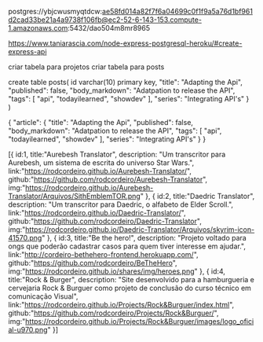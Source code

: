 postgres://ybjcwusmyqtdcw:ae58fd014a82f7f6a04699c0f1f9a5a76d1bf961d2cad33be21a4a9738f106fb@ec2-52-6-143-153.compute-1.amazonaws.com:5432/dao504m8mr8965

https://www.taniarascia.com/node-express-postgresql-heroku/#create-express-api

criar tabela para projetos
criar tabela para posts


create table posts(
    id varchar(10) primary key,
    "title": "Adapting the Api",
		"published": false,
		"body_markdown": "Adatpation to release the API",
		"tags": [
			"api",
			"todayilearned",
			"showdev"
		],
		"series": "Integrating API's"
	}    
)

  {
	"article": {
		"title": "Adapting the Api",
		"published": false,
		"body_markdown": "Adatpation to release the API",
		"tags": [
			"api",
			"todayilearned",
			"showdev"
		],
		"series": "Integrating API's"
	}
}



[{
            id:1,
            title:"Aurebesh Translator",
            description: "Um transcritor para Aurebesh, um sistema de escrita do universo Star Wars.",
            link:"https://rodcordeiro.github.io/Aurebesh-Translator/",
            github:"https://github.com/rodcordeiro/Aurebesh-Translator",
            img:"https://rodcordeiro.github.io/Aurebesh-Translator/Arquivos/SithEmblemTOR.png"
        },
        {
            id:2,
            title:"Daedric Translator",
            description: "Um transcritor para Daedric, o alfabeto de Elder Scroll.",
            link:"https://rodcordeiro.github.io/Daedric-Translator/",
            github:"https://github.com/rodcordeiro/Daedric-Translator",
            img:"https://rodcordeiro.github.io/Daedric-Translator/Arquivos/skyrim-icon-41570.png"
        },
        {
            id:3,
            title:"Be the hero!",
            description: "Projeto voltado para ongs que poderão cadastrar casos para quem tiver interesse em ajudar.",
            link:"http://cordeiro-bethehero-frontend.herokuapp.com/",
            github:"https://github.com/rodcordeiro/BeTheHero",
            img:"https://rodcordeiro.github.io/shares/img/heroes.png"
        },
        {
            id:4,
            title:"Rock & Burger",
            description: "Site desenvolvido para a hamburgueria e cervejaria Rock & Burguer como projeto de conclusão do curso técnico em comunicação Visual",
            link:"https://rodcordeiro.github.io/Projects/Rock&Burguer/index.html",
            github:"https://github.com/rodcordeiro/Projects/Rock&Burguer/",
            img:"https://rodcordeiro.github.io/Projects/Rock&Burguer/images/logo_oficial-u970.png"
        }]

